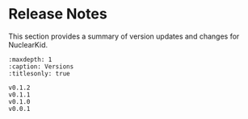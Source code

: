 # Release Notes

This section provides a summary of version updates and changes for NuclearKid.

```{toctree}
:maxdepth: 1
:caption: Versions
:titlesonly: true

v0.1.2
v0.1.1
v0.1.0
v0.0.1
```